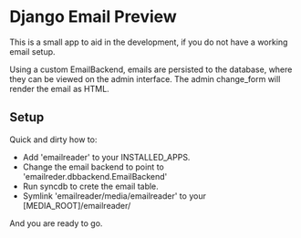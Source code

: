Django Email Preview
===================

This is a small app to aid in the development, if you do not have a working email setup.

Using a custom EmailBackend, emails are persisted to the database, where they can be viewed on the admin interface.
The admin change_form will render the email as HTML.

Setup
-----

Quick and dirty how to:

* Add 'emailreader' to your INSTALLED_APPS.
* Change the email backend to point to  'emailreder.dbbackend.EmailBackend'
* Run syncdb to crete the email table.
* Symlink 'emailreader/media/emailreader' to your [MEDIA_ROOT]/emailreader/

And you are ready to go.
